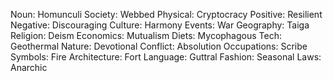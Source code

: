 Noun: Homunculi
Society: Webbed
Physical: Cryptocracy
Positive: Resilient
Negative: Discouraging
Culture: Harmony
Events: War
Geography: Taiga
Religion: Deism
Economics: Mutualism
Diets: Mycophagous
Tech: Geothermal
Nature: Devotional
Conflict: Absolution
Occupations: Scribe
Symbols: Fire
Architecture: Fort
Language: Guttral
Fashion: Seasonal
Laws: Anarchic